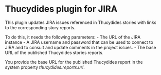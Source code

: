 # Thucydides plugin for JIRA

This plugin updates JIRA issues referenced in Thucydides stories with links to the corresponding story reports.

To do this, it needs the following parameters:
    - The URL of the JIRA instance
    - A JIRA username and password that can be used to connect to JIRA and to consult and update comments in the
    project issues.
    - The base URL of the published Thucydides stories reports.

You provide the base URL for the published Thucydides report in the system property *thucydides.reports.url*.